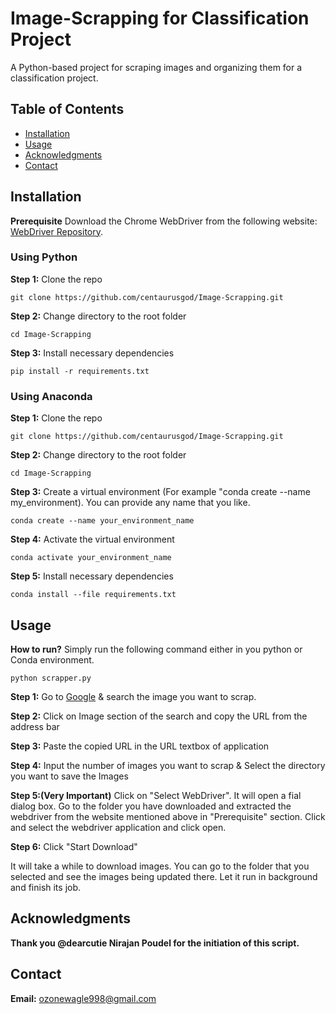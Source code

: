 # Image-Scrapping for Classification Project
A Python-based project for scraping images and organizing them for a classification project.

## Table of Contents

- [Installation](#installation)
- [Usage](#usage)
- [Acknowledgments](#acknowledgments)
- [Contact](#contact)

## Installation

**Prerequisite** Download the Chrome WebDriver from the following website: [WebDriver Repository](https://chromedriver.chromium.org/downloads). 
### Using Python
**Step 1:** Clone the repo
```shell
git clone https://github.com/centaurusgod/Image-Scrapping.git
```
**Step 2:** Change directory to the root folder
```shell
cd Image-Scrapping
```
**Step 3:** Install necessary dependencies
```shell
pip install -r requirements.txt
```
### Using Anaconda 
**Step 1:** Clone the repo
```shell
git clone https://github.com/centaurusgod/Image-Scrapping.git
```
**Step 2:** Change directory to the root folder
```shell
cd Image-Scrapping
```
**Step 3:** Create a virtual environment (For example "conda create --name my_environment). You can provide any name that you like.
```shell
conda create --name your_environment_name
```
**Step 4:** Activate the virtual environment
```shell
conda activate your_environment_name
```
**Step 5:** Install necessary dependencies
```shell
conda install --file requirements.txt
```
## Usage
**How to run?** Simply run the following command either in you python or Conda environment.
```shell
python scrapper.py
```
**Step 1:** Go to [Google](https://www.google.com/) & search the image you want to scrap. 

**Step 2:** Click on Image section of the search and copy the URL from the address bar

**Step 3:** Paste the copied URL in the URL textbox of application

**Step 4:** Input the number of images you want to scrap & Select the directory you want to save the Images

**Step 5:(Very Important)** Click on "Select WebDriver". It will open a fial dialog box. Go to the folder you have downloaded and extracted the webdriver from the website mentioned above in "Prerequisite" section. Click and select the webdriver application and 
click open.

**Step 6:** Click "Start Download"

It will take a while to download images. You can go to the folder that you selected and see the images being updated there. Let it run in background and finish its job. 


## Acknowledgments
**Thank you @dearcutie Nirajan Poudel for the initiation of this script.**

## Contact
**Email:** ozonewagle998@gmail.com



